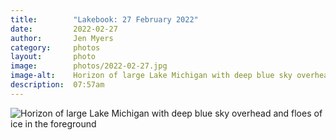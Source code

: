 ```yaml
---
title:        "Lakebook: 27 February 2022"
date:         2022-02-27
author:       Jen Myers
category:     photos
layout:       photo
image:        photos/2022-02-27.jpg
image-alt:    Horizon of large Lake Michigan with deep blue sky overhead and floes of ice in the foreground
description:  07:57am
---
```


<div><img alt="Horizon of large Lake Michigan with deep blue sky overhead and floes of ice in the foreground" src="{{ site.baseurl }}/images/photos/2022-02-27.jpg" /></div>
